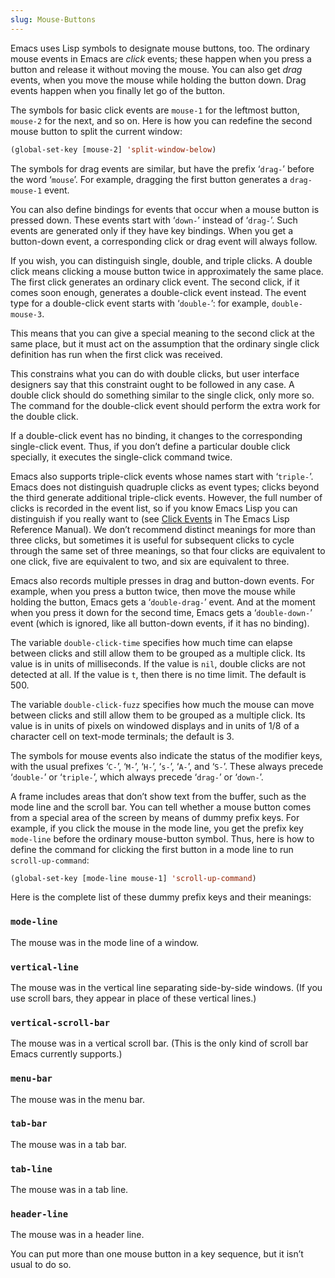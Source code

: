 ```yaml
---
slug: Mouse-Buttons
---
```


Emacs uses Lisp symbols to designate mouse buttons, too. The ordinary mouse events in Emacs are *click* events; these happen when you press a button and release it without moving the mouse. You can also get *drag* events, when you move the mouse while holding the button down. Drag events happen when you finally let go of the button.

The symbols for basic click events are `mouse-1` for the leftmost button, `mouse-2` for the next, and so on. Here is how you can redefine the second mouse button to split the current window:

```lisp
(global-set-key [mouse-2] 'split-window-below)
```

The symbols for drag events are similar, but have the prefix ‘`drag-`’ before the word ‘`mouse`’. For example, dragging the first button generates a `drag-mouse-1` event.

You can also define bindings for events that occur when a mouse button is pressed down. These events start with ‘`down-`’ instead of ‘`drag-`’. Such events are generated only if they have key bindings. When you get a button-down event, a corresponding click or drag event will always follow.

If you wish, you can distinguish single, double, and triple clicks. A double click means clicking a mouse button twice in approximately the same place. The first click generates an ordinary click event. The second click, if it comes soon enough, generates a double-click event instead. The event type for a double-click event starts with ‘`double-`’: for example, `double-mouse-3`.

This means that you can give a special meaning to the second click at the same place, but it must act on the assumption that the ordinary single click definition has run when the first click was received.

This constrains what you can do with double clicks, but user interface designers say that this constraint ought to be followed in any case. A double click should do something similar to the single click, only more so. The command for the double-click event should perform the extra work for the double click.

If a double-click event has no binding, it changes to the corresponding single-click event. Thus, if you don’t define a particular double click specially, it executes the single-click command twice.

Emacs also supports triple-click events whose names start with ‘`triple-`’. Emacs does not distinguish quadruple clicks as event types; clicks beyond the third generate additional triple-click events. However, the full number of clicks is recorded in the event list, so if you know Emacs Lisp you can distinguish if you really want to (see [Click Events](https://www.gnu.org/software/emacs/manual/html_mono/elisp.html#Click-Events) in The Emacs Lisp Reference Manual). We don’t recommend distinct meanings for more than three clicks, but sometimes it is useful for subsequent clicks to cycle through the same set of three meanings, so that four clicks are equivalent to one click, five are equivalent to two, and six are equivalent to three.

Emacs also records multiple presses in drag and button-down events. For example, when you press a button twice, then move the mouse while holding the button, Emacs gets a ‘`double-drag-`’ event. And at the moment when you press it down for the second time, Emacs gets a ‘`double-down-`’ event (which is ignored, like all button-down events, if it has no binding).

The variable `double-click-time` specifies how much time can elapse between clicks and still allow them to be grouped as a multiple click. Its value is in units of milliseconds. If the value is `nil`, double clicks are not detected at all. If the value is `t`, then there is no time limit. The default is 500.

The variable `double-click-fuzz` specifies how much the mouse can move between clicks and still allow them to be grouped as a multiple click. Its value is in units of pixels on windowed displays and in units of 1/8 of a character cell on text-mode terminals; the default is 3.

The symbols for mouse events also indicate the status of the modifier keys, with the usual prefixes ‘`C-`’, ‘`M-`’, ‘`H-`’, ‘`s-`’, ‘`A-`’, and ‘`S-`’. These always precede ‘`double-`’ or ‘`triple-`’, which always precede ‘`drag-`’ or ‘`down-`’.

A frame includes areas that don’t show text from the buffer, such as the mode line and the scroll bar. You can tell whether a mouse button comes from a special area of the screen by means of dummy prefix keys. For example, if you click the mouse in the mode line, you get the prefix key `mode-line` before the ordinary mouse-button symbol. Thus, here is how to define the command for clicking the first button in a mode line to run `scroll-up-command`:

```lisp
(global-set-key [mode-line mouse-1] 'scroll-up-command)
```

Here is the complete list of these dummy prefix keys and their meanings:

### `mode-line`

The mouse was in the mode line of a window.

### `vertical-line`

The mouse was in the vertical line separating side-by-side windows. (If you use scroll bars, they appear in place of these vertical lines.)

### `vertical-scroll-bar`

The mouse was in a vertical scroll bar. (This is the only kind of scroll bar Emacs currently supports.)

### `menu-bar`

The mouse was in the menu bar.

### `tab-bar`

The mouse was in a tab bar.

### `tab-line`

The mouse was in a tab line.

### `header-line`

The mouse was in a header line.

You can put more than one mouse button in a key sequence, but it isn’t usual to do so.
